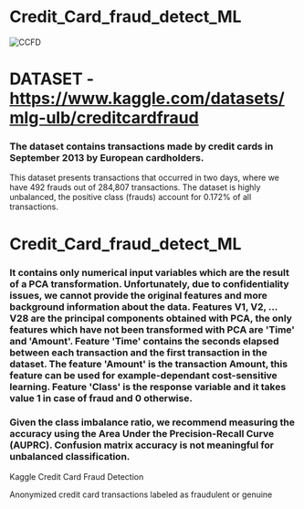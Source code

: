 # Credit_Card_fraud_detect_ML 
![CCFD](https://github.com/user-attachments/assets/eded2a30-6ec8-40f5-a1d1-26555251cc29)

# DATASET - https://www.kaggle.com/datasets/mlg-ulb/creditcardfraud

### The dataset contains transactions made by credit cards in September 2013 by European cardholders.
This dataset presents transactions that occurred in two days, where we have 492 frauds out of 284,807 transactions. The dataset is highly unbalanced, the positive class (frauds) account for 0.172% of all transactions.



# Credit_Card_fraud_detect_ML 
### It contains only numerical input variables which are the result of a PCA transformation. Unfortunately, due to confidentiality issues, we cannot provide the original features and more background information about the data. Features V1, V2, … V28 are the principal components obtained with PCA, the only features which have not been transformed with PCA are 'Time' and 'Amount'. Feature 'Time' contains the seconds elapsed between each transaction and the first transaction in the dataset. The feature 'Amount' is the transaction Amount, this feature can be used for example-dependant cost-sensitive learning. Feature 'Class' is the response variable and it takes value 1 in case of fraud and 0 otherwise.

### Given the class imbalance ratio, we recommend measuring the accuracy using the Area Under the Precision-Recall Curve (AUPRC). Confusion matrix accuracy is not meaningful for unbalanced classification.
Kaggle
Credit Card Fraud Detection

Anonymized credit card transactions labeled as fraudulent or genuine

